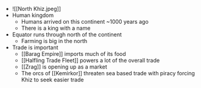 - ![[North Khiz.jpeg]]
- Human kingdom
	- Humans arrived on this continent ~1000 years ago
	- There is a king with a name
- Equator runs through north of the continent
	- Farming is big in the north
- Trade is important
	- [[Barag Empire]] imports much of its food
	- [[Halfling Trade Fleet]] powers a lot of the overall trade
	- [[Zrag]] is opening up as a market
	- The orcs of [[Kemirkor]] threaten sea based trade with piracy forcing Khiz to seek easier trade
